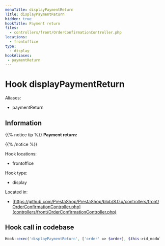 ```yaml
---
menuTitle: displayPaymentReturn
Title: displayPaymentReturn
hidden: true
hookTitle: Payment return
files:
  - controllers/front/OrderConfirmationController.php
locations:
  - frontoffice
type:
  - display
hookAliases:
 - paymentReturn
---
```


# Hook displayPaymentReturn

Aliases: 
 - paymentReturn



## Information

{{% notice tip %}}
**Payment return:** 


{{% /notice %}}

Hook locations: 
  - frontoffice

Hook type: 
  - display

Located in: 
  - [https://github.com/PrestaShop/PrestaShop/blob/8.0.x/controllers/front/OrderConfirmationController.php](controllers/front/OrderConfirmationController.php)

## Hook call in codebase

```php
Hook::exec('displayPaymentReturn', ['order' => $order], $this->id_module)
```